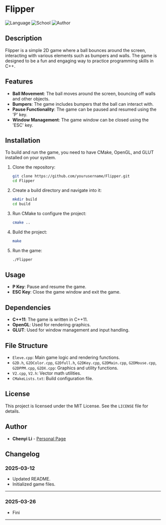 # Flipper


![Language](https://img.shields.io/badge/language-C%2B%2B-blue)
![School](https://img.shields.io/badge/school-ESIEE-orange)
![Author](https://img.shields.io/badge/author-Chenyi%20Li-brightgreen)
## Description

Flipper is a simple 2D game where a ball bounces around the screen, interacting with various elements such as bumpers and walls. The game is designed to be a fun and engaging way to practice programming skills in C++.

## Features

- **Ball Movement**: The ball moves around the screen, bouncing off walls and other objects.
- **Bumpers**: The game includes bumpers that the ball can interact with.
- **Pause Functionality**: The game can be paused and resumed using the 'P' key.
- **Window Management**: The game window can be closed using the 'ESC' key.

## Installation

To build and run the game, you need to have CMake, OpenGL, and GLUT installed on your system.

1. Clone the repository:
    ```sh
    git clone https://github.com/yourusername/Flipper.git
    cd Flipper
    ```

2. Create a build directory and navigate into it:
    ```sh
    mkdir build
    cd build
    ```

3. Run CMake to configure the project:
    ```sh
    cmake ..
    ```

4. Build the project:
    ```sh
    make
    ```

5. Run the game:
    ```sh
    ./Flipper
    ```

## Usage

- **P Key**: Pause and resume the game.
- **ESC Key**: Close the game window and exit the game.

## Dependencies

- **C++11**: The game is written in C++11.
- **OpenGL**: Used for rendering graphics.
- **GLUT**: Used for window management and input handling.

## File Structure

- `Eleve.cpp`: Main game logic and rendering functions.
- `G2D.h`, `G2DColor.cpp`, `G2Dfull.h`, `G2DKey.cpp`, `G2DMain.cpp`, `G2DMouse.cpp`, `G2DPPM.cpp`, `G2DX.cpp`: Graphics and utility functions.
- `V2.cpp`, `V2.h`: Vector math utilities.
- `CMakeLists.txt`: Build configuration file.

## License

This project is licensed under the MIT License. See the `LICENSE` file for details.

## Author

- **Chenyi Li** -  [Personal Page](https://github.com/Nichenggan)

## Changelog

### 2025-03-12

- Updated README.
- Initialized game files.
****
### 2025-03-26

- Fini
****
